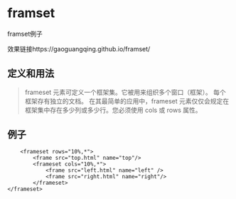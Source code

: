 # framset
framset例子

效果链接https://gaoguangqing.github.io/framset/

## 定义和用法
>frameset 元素可定义一个框架集。它被用来组织多个窗口（框架）。
>每个框架存有独立的文档。
>在其最简单的应用中，frameset 元素仅仅会规定在框架集中存在多少列或多少行。您必须使用 cols 或 rows 属性。

## 例子
```
	<frameset rows="10%,*">
		<frame src="top.html" name="top"/>
		<frameset cols="10%,*">
			<frame src="left.html" name="left" />
			<frame src="right.html" name="right"/>
		</frameset>
</frameset>
```



